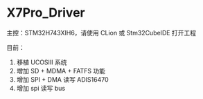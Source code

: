 # X7Pro_Driver
主控：STM32H743XIH6，请使用  CLion 或 Stm32CubeIDE 打开工程

目前：

1. 移植 UCOSIII 系统
2. 增加 SD + MDMA + FATFS 功能
3. 增加 SPI + DMA 读写 ADIS16470
4. 增加 spi 读写 bus
